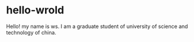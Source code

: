 # hello-wrold

Hello!
my name is ws. I am a graduate student of university of science and technology of china.
